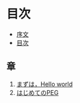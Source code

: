 目次
====

  * [序文](intro.md)
  * [目次](toc.md)

## 章

  1. [まずは，Hello world](chap_01.md)
  2. [はじめてのPEG](chap_02.md)
